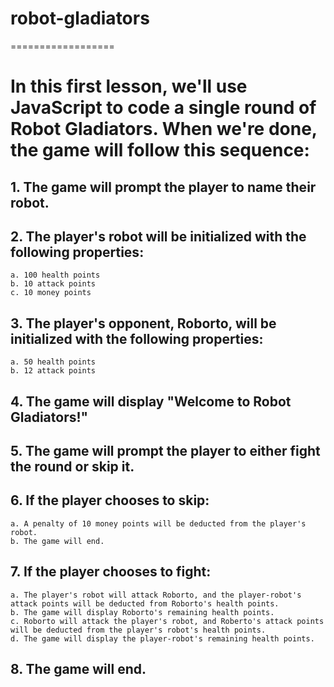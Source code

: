 # robot-gladiators

==================

# In this first lesson, we'll use JavaScript to code a single round of Robot Gladiators. When we're done, the game will follow this sequence:

## 1. The game will prompt the player to name their robot.

## 2. The player's robot will be initialized with the following properties:

    a. 100 health points
    b. 10 attack points
    c. 10 money points

## 3. The player's opponent, Roborto, will be initialized with the following properties:

    a. 50 health points
    b. 12 attack points

## 4. The game will display "Welcome to Robot Gladiators!"

## 5. The game will prompt the player to either fight the round or skip it.

## 6. If the player chooses to skip:

    a. A penalty of 10 money points will be deducted from the player's robot.
    b. The game will end.

## 7. If the player chooses to fight:

    a. The player's robot will attack Roborto, and the player-robot's attack points will be deducted from Roborto's health points.
    b. The game will display Roborto's remaining health points.
    c. Roborto will attack the player's robot, and Roberto's attack points will be deducted from the player's robot's health points.
    d. The game will display the player-robot's remaining health points.

## 8. The game will end.
